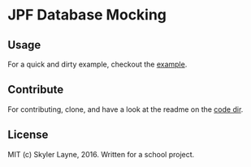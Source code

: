 JPF Database Mocking
====================

## Usage

For a quick and dirty example, checkout the [example](code/src/App.java).

## Contribute

For contributing, clone, and have a look at the readme on the [code dir](code/README.md).

## License

MIT (c) Skyler Layne, 2016. Written for a school project.

